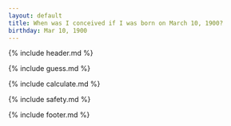 ```yaml
---
layout: default
title: When was I conceived if I was born on March 10, 1900?
birthday: Mar 10, 1900
---
```


{% include header.md %}

{% include guess.md %}

{% include calculate.md %}

{% include safety.md %}

{% include footer.md %}



